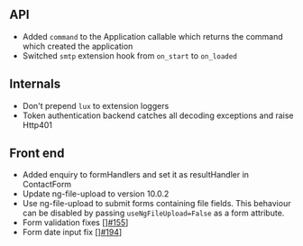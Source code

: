 ## API

* Added ``command`` to the Application callable which returns the command which
  created the application
* Switched ``smtp`` extension hook from ``on_start`` to ``on_loaded``

## Internals

* Don't prepend ``lux`` to extension loggers
* Token authentication backend catches all decoding exceptions and raise Http401


## Front end

* Added enquiry to formHandlers and set it as resultHandler in ContactForm
* Update ng-file-upload to version 10.0.2
* Use ng-file-upload to submit forms containing file fields. This behaviour can be disabled by passing ``useNgFileUpload=False`` as a form attribute.
* Form validation fixes [][#155](https://github.com/quantmind/lux/pull/155)]
* Form date input fix [][#194](https://github.com/quantmind/lux/pull/194)]
